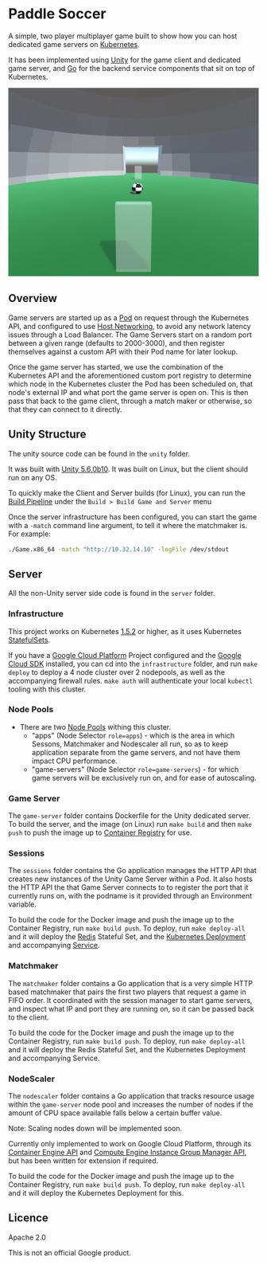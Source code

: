# Paddle Soccer

A simple, two player multiplayer game built to show how you can host dedicated game servers on [Kubernetes](https://kubernetes.io/).

It has been implemented using [Unity](https://unity.com) for the game client and dedicated game server, and [Go](https://golang.org/) for the backend service components that sit on top of Kubernetes.

![Screenshot](screen.png)

## Overview

Game servers are started up as a [Pod](https://kubernetes.io/docs/user-guide/pods/) on request through the Kubernetes API, and configured to use [Host Networking](https://kubernetes.io/docs/resources-reference/v1.5/#pod-v1), to avoid any network latency issues through a Load Balancer. The Game Servers start on a random port between a given range (defaults to 2000-3000), and then register themselves against a custom API with their Pod name for later lookup.

Once the game server has started, we use the combination of the Kubernetes API and the aforementioned custom port registry to determine which node in the Kubernetes cluster the Pod has been scheduled on, that node's external IP and what port the game server is open on. This is then pass that back to the game client, through a match maker or otherwise, so that they can connect to it directly.

## Unity Structure
The unity source code can be found in the `unity` folder.

It was built with [Unity 5.6.0b10](https://unity3d.com/unity/beta/unity5.6.0b3). It was built on Linux, but the
client should run on any OS.

To quickly make the Client and Server builds (for Linux), you can run the [Build Pipeline](https://docs.unity3d.com/ScriptReference/BuildPipeline.html) under the `Build > Build Game and Server` menu

Once the server infrastructure has been configured, you can start the game with a `-match` command line argument, to tell it where the matchmaker is. For example:

```bash
./Game.x86_64 -match "http://10.32.14.10" -logFile /dev/stdout
```

## Server

All the non-Unity server side code is found in the `server` folder.

### Infrastructure

This project works on Kubernetes [1.5.2](https://github.com/kubernetes/kubernetes/blob/master/CHANGELOG.md#v152) or higher, as it uses Kubernetes [StatefulSets](https://kubernetes.io/docs/tutorials/stateful-application/basic-stateful-set/).

If you have a [Google Cloud Platform](https://cloud.google.com/) Project configured and the [Google Cloud SDK](https://cloud.google.com/sdk/) installed, you can cd into the `infrastructure` folder, and run `make deploy` to deploy a 4 node cluster over 2 nodepools, as well as the accompanying firewall rules.  `make auth` will authenticate your local `kubectl` tooling with this cluster.

### Node Pools
- There are two [Node Pools](https://cloud.google.com/container-engine/docs/node-pools) withing this cluster. 
    - "apps" (Node Selector `role=apps`) - which is the area in which Sessons, Matchmaker and Nodescaler all run, so as to keep application separate 
    from the game servers, and not have them impact CPU performance.
    - "game-servers" (Node Selector `role=game-servers`) - for which game servers will be exclusively run on, and for ease of
    autoscaling.

### Game Server

The `game-server` folder contains Dockerfile for the Unity dedicated server. To build the server, and the image (on Linux) run `make build` and then `make push` to push the image up to [Container Registry](https://cloud.google.com/container-registry/) for use.

### Sessions

The `sessions` folder contains the Go application manages the HTTP API that creates new instances of the Unity Game Server within a Pod. It also hosts the HTTP API the that Game Server connects to to register the port that it currently runs on, with the podname is it provided through an Environment variable.

To build the code for the Docker image and push the image up to the Container Registry, run `make build push`. 
To deploy, run `make deploy-all` and it will deploy the [Redis](https://redis.io/) Stateful Set, and the 
[Kubernetes Deployment](https://kubernetes.io/docs/user-guide/deployments/) and accompanying [Service](https://kubernetes.io/docs/user-guide/services/).

### Matchmaker
The `matchmaker` folder contains a Go application that is a very simple HTTP based matchmaker that pairs the first two players that request a game in FIFO order. It coordinated with the session manager to start game servers, and inspect what IP and port they are running on, so it can be passed back to the client.

To build the code for the Docker image and push the image up to the Container Registry, run `make build push`. 
To deploy, run `make deploy-all` and it will deploy the Redis Stateful Set, and the Kubernetes Deployment and accompanying Service.

### NodeScaler

The `nodescaler` folder contains a Go application that tracks resource usage within the `game-server` node pool and
increases the number of nodes if the amount of CPU space available falls below a certain buffer value.

Note: Scaling nodes down will be implemented soon.

Currently only implemented to work on Google Cloud Platform, through its [Container Engine API](https://cloud.google.com/container-engine/reference/rest/) 
and [Compute Engine Instance Group Manager API](https://cloud.google.com/compute/docs/reference/latest/instanceGroupManagers), 
but has been written for extension if required.

To build the code for the Docker image and push the image up to the Container Registry, run `make build push`. 
To deploy, run `make deploy-all` and it will deploy the Kubernetes Deployment for this.


## Licence
Apache 2.0

This is not an official Google product.